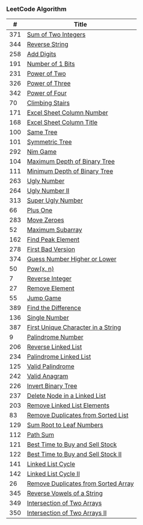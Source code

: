 ### LeetCode Algorithm

| # | Title |
|---| ----- |
|371|[Sum of Two Integers](./sum-of-two-integers.cpp)
|344|[Reverse String](./reverse-string.cpp)
|258|[Add Digits](./add-digits.cpp)
|191|[Number of 1 Bits](./number-of-1-bits.cpp)
|231|[Power of Two](./power-of-two.cpp)
|326|[Power of Three](./power-of-three.cpp)
|342|[Power of Four](./power-of-four.cpp)
|70|[Climbing Stairs](./climbing-stairs.cpp)
|171|[Excel Sheet Column Number](./excel-sheet-column-number.cpp)
|168|[Excel Sheet Column Title](./excel-sheet-column-title.cpp)
|100|[Same Tree](./same-tree.cpp)
|101|[Symmetric Tree](./symmetric-tree.cpp)
|292|[Nim Game](./nim-game.cpp)
|104|[Maximum Depth of Binary Tree](./maximum-depth-of-binary-tree.cpp)
|111|[Minimum Depth of Binary Tree](./minimum-depth-of-binary-tree.cpp)
|263|[Ugly Number](./ugly-number.cpp)
|264|[Ugly Number II](./ugly-number-ii.cpp)
|313|[Super Ugly Number](./super-ugly-number.cpp)
|66|[Plus One](./plus-one.cpp)
|283|[Move Zeroes](move-zeroes.cpp)
|52|[Maximum Subarray](./maximum-subarray.cpp)
|162|[Find Peak Element](./find-peak-element.cpp)
|278|[First Bad Version](./first-bad-version.cpp)
|374|[Guess Number Higher or Lower](./guess-number-higher-or-lower.cpp)
|50|[Pow(x, n)](./powx-n.cpp)
|7|[Reverse Integer](./reverse-integer.cpp)
|27|[Remove Element](./remove-element.cpp)
|55|[Jump Game](./jump-game.cpp)
|389|[Find the Difference](./find-the-difference.cpp)
|136|[Single Number](./single-number.cpp)
|387|[First Unique Character in a String](./first-unique-character-in-a-string.cpp)
|9|[Palindrome Number](./palindrome-number.cpp)
|206|[Reverse Linked List](./reverse-linked-list.cpp)
|234|[Palindrome Linked List](./palindrome-linked-list.cpp)
|125|[Valid Palindrome](./valid-palindrome.cpp)
|242|[Valid Anagram](./valid-anagram.cpp)
|226|[Invert Binary Tree](./invert-binary-tree.cpp)
|237|[Delete Node in a Linked List](./delete-node-in-a-linked-list.cpp)
|203|[Remove Linked List Elements](./remove-linked-list-elements.cpp)
|83|[Remove Duplicates from Sorted List](./remove-duplicates-from-sorted-list.cpp)
|129|[Sum Root to Leaf Numbers](./sum-root-to-leaf-numbers.cpp)
|112|[Path Sum](./problems/path-sum.cpp)
|121|[Best Time to Buy and Sell Stock](./best-time-to-buy-and-sell-stock.cpp)
|122|[Best Time to Buy and Sell Stock II](./best-time-to-buy-and-sell-stock-ii.cpp)
|141|[Linked List Cycle](./linked-list-cycle.cpp)
|142|[Linked List Cycle II](./linked-list-cycle-ii.cpp)
|26|[Remove Duplicates from Sorted Array](./remove-duplicates-from-sorted-array.cpp)
|345|[Reverse Vowels of a String](./reverse-vowels-of-a-string.cpp)
|349|[Intersection of Two Arrays](./intersection-of-two-arrays.cpp)
|350|[Intersection of Two Arrays II](./intersection-of-two-arrays-ii.cpp)
